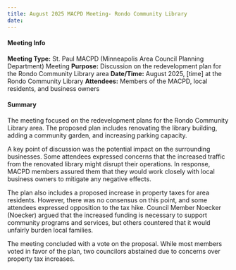 ```yaml
---
title: August 2025 MACPD Meeting- Rondo Community Library
date: 
---
```

#### Meeting Info
**Meeting Type:** St. Paul MACPD (Minneapolis Area Council Planning Department) Meeting
**Purpose:** Discussion on the redevelopment plan for the Rondo Community Library area
**Date/Time:** August 2025, [time] at the Rondo Community Library
**Attendees:** Members of the MACPD, local residents, and business owners

#### Summary
The meeting focused on the redevelopment plans for the Rondo Community Library area. The proposed plan includes renovating the library building, adding a community garden, and increasing parking capacity.

A key point of discussion was the potential impact on the surrounding businesses. Some attendees expressed concerns that the increased traffic from the renovated library might disrupt their operations. In response, MACPD members assured them that they would work closely with local business owners to mitigate any negative effects.

The plan also includes a proposed increase in property taxes for area residents. However, there was no consensus on this point, and some attendees expressed opposition to the tax hike. Council Member Noecker (Noecker) argued that the increased funding is necessary to support community programs and services, but others countered that it would unfairly burden local families.

The meeting concluded with a vote on the proposal. While most members voted in favor of the plan, two councilors abstained due to concerns over property tax increases.

